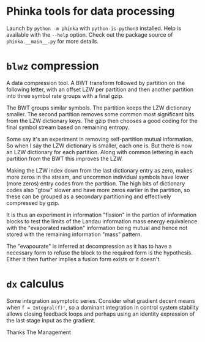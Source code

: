 # Phinka tools for data processing

Launch by `python -m phinka` with `python-is-python3` installed. Help is available with the `--help` option. Check out the package source of `phinka.__main__.py` for more details.

# `blwz` compression

A data compression tool. A BWT transform followed by partition on the following letter, with an offset LZW per partition and then another partition into three symbol rate groups with a final gzip.

The BWT groups similar symbols. The partition keeps the LZW dictionary smaller. The second partition removes some common most significant bits from the LZW dictionary keys. The gzip then chooses a good coding for the final symbol stream based on remaining entropy.

Some say it's an experiment in removing self-partition mutual information. So when I say the LZW dictionary is smaller, each one is. But there is now an LZW dictionary for each partition. Along with common lettering in each partition from the BWT this improves the LZW.

Making the LZW index down from the last dictionary entry as zero, makes more zeros in the stream, and uncommon individual symbols have lower (more zeros) entry codes from the partition. The high bits of dictionary codes also "gtow" slower and have more zeros earlier in the partition, so these can be grouped as a secondary partitioning and effectively compressed by gzip.

It is thus an experiment in information "fission" in the partion of information blocks to test the limits of the Landau information mass energy equivalence with the "evaporated radiation" information being mutual and hence not stored with the remaining information "mass" pattern.

The "evapourate" is inferred at decompression as it has to have a necessary form to refuse the block to the required form is the hypothesis. Either it then further implies a fusion form exists or it doesn't.

# `dx` calculus

Some integration asymptotic series. Consider what gradient decent means when `f = Integral(f)'`, so a dominant integration in control system stability allows closing feedback loops and perhaps using an identity expression of the last stage input as the gradient. 

Thanks
The Management

